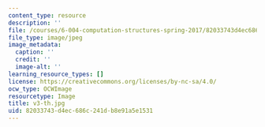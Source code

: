```yaml
---
content_type: resource
description: ''
file: /courses/6-004-computation-structures-spring-2017/82033743d4ec686c241db8e91a5e1531_v3-th.jpg
file_type: image/jpeg
image_metadata:
  caption: ''
  credit: ''
  image-alt: ''
learning_resource_types: []
license: https://creativecommons.org/licenses/by-nc-sa/4.0/
ocw_type: OCWImage
resourcetype: Image
title: v3-th.jpg
uid: 82033743-d4ec-686c-241d-b8e91a5e1531
---
```

